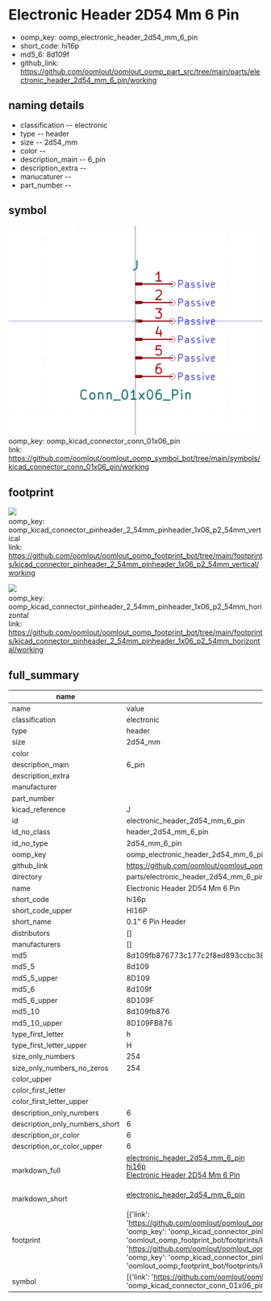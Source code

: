 # Electronic Header 2D54 Mm 6 Pin

  
* oomp_key: oomp_electronic_header_2d54_mm_6_pin 
* short_code: hi16p
* md5_6: 8d109f  
* github_link: https://github.com/oomlout/oomlout_oomp_part_src/tree/main/parts/electronic_header_2d54_mm_6_pin/working  
## naming details
* classification -- electronic
* type -- header
* size -- 2d54_mm
* color -- 
* description_main -- 6_pin
* description_extra -- 
* manucaturer -- 
* part_number -- 



## symbol

![](symbol/0/working/working_600.png)  
oomp_key: oomp_kicad_connector_conn_01x06_pin  
link: https://github.com/oomlout/oomlout_oomp_symbol_bot/tree/main/symbols/kicad_connector_conn_01x06_pin/working  

## footprint

![](footprint/0/working/working_600.png)  
oomp_key: oomp_kicad_connector_pinheader_2_54mm_pinheader_1x06_p2_54mm_vertical  
link: https://github.com/oomlout/oomlout_oomp_footprint_bot/tree/main/footprints/kicad_connector_pinheader_2_54mm_pinheader_1x06_p2_54mm_vertical/working  

![](footprint/0/working/working_600.png)  
oomp_key: oomp_kicad_connector_pinheader_2_54mm_pinheader_1x06_p2_54mm_horizontal  
link: https://github.com/oomlout/oomlout_oomp_footprint_bot/tree/main/footprints/kicad_connector_pinheader_2_54mm_pinheader_1x06_p2_54mm_horizontal/working  

## full_summary
| name | value | 
| --- | --- | 
| name | value | 
| classification | electronic | 
| type | header | 
| size | 2d54_mm | 
| color |  | 
| description_main | 6_pin | 
| description_extra |  | 
| manufacturer |  | 
| part_number |  | 
| kicad_reference | J | 
| id | electronic_header_2d54_mm_6_pin | 
| id_no_class | header_2d54_mm_6_pin | 
| id_no_type | 2d54_mm_6_pin | 
| oomp_key | oomp_electronic_header_2d54_mm_6_pin | 
| github_link | https://github.com/oomlout/oomlout_oomp_part_src/tree/main/parts/electronic_header_2d54_mm_6_pin/working | 
| directory | parts/electronic_header_2d54_mm_6_pin | 
| name | Electronic Header 2D54 Mm 6 Pin | 
| short_code | hi16p | 
| short_code_upper | HI16P | 
| short_name | 0.1" 6 Pin Header | 
| distributors | [] | 
| manufacturers | [] | 
| md5 | 8d109fb876773c177c2f8ed893ccbc38 | 
| md5_5 | 8d109 | 
| md5_5_upper | 8D109 | 
| md5_6 | 8d109f | 
| md5_6_upper | 8D109F | 
| md5_10 | 8d109fb876 | 
| md5_10_upper | 8D109FB876 | 
| type_first_letter | h | 
| type_first_letter_upper | H | 
| size_only_numbers | 254 | 
| size_only_numbers_no_zeros | 254 | 
| color_upper |  | 
| color_first_letter |  | 
| color_first_letter_upper |  | 
| description_only_numbers | 6 | 
| description_only_numbers_short | 6 | 
| description_or_color | 6 | 
| description_or_color_upper | 6 | 
| markdown_full | [electronic_header_2d54_mm_6_pin](https://github.com/oomlout/oomlout_oomp_part_src/tree/main/parts/electronic_header_2d54_mm_6_pin/working)<br>[hi16p](https://github.com/oomlout/oomlout_oomp_part_src/tree/main/parts/electronic_header_2d54_mm_6_pin/working)<br>[Electronic Header 2D54 Mm 6 Pin](https://github.com/oomlout/oomlout_oomp_part_src/tree/main/parts/electronic_header_2d54_mm_6_pin/working)<br><br> | 
| markdown_short | [electronic_header_2d54_mm_6_pin](https://github.com/oomlout/oomlout_oomp_part_src/tree/main/parts/electronic_header_2d54_mm_6_pin/working)<br><br> | 
| footprint | [{'link': 'https://github.com/oomlout/oomlout_oomp_footprint_bot/tree/main/foootprntss/kicad_connector_pinheader_2_54mm_pinheader_1x06_p2_54mm_vertical', 'oomp_key': 'oomp_kicad_connector_pinheader_2_54mm_pinheader_1x06_p2_54mm_vertical', 'directory': 'oomlout_oomp_footprint_bot/footprints/kicad_connector_pinheader_2_54mm_pinheader_1x06_p2_54mm_vertical//working/working.kicad_mod'}, {'link': 'https://github.com/oomlout/oomlout_oomp_footprint_bot/tree/main/foootprntss/kicad_connector_pinheader_2_54mm_pinheader_1x06_p2_54mm_horizontal', 'oomp_key': 'oomp_kicad_connector_pinheader_2_54mm_pinheader_1x06_p2_54mm_horizontal', 'directory': 'oomlout_oomp_footprint_bot/footprints/kicad_connector_pinheader_2_54mm_pinheader_1x06_p2_54mm_horizontal//working/working.kicad_mod'}] | 
| symbol | [{'link': 'https://github.com/oomlout/oomlout_oomp_symbol_bot/tree/main/symbols/kicad_connector_conn_01x06_pin', 'oomp_key': 'oomp_kicad_connector_conn_01x06_pin', 'directory': 'oomlout_oomp_symbol_bot/symbols/kicad_connector_conn_01x06_pin//working/working.kicad_sym'}] | 
